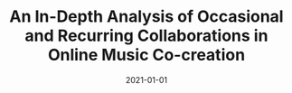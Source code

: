 ---
title: "An In-Depth Analysis of Occasional and Recurring Collaborations in Online Music Co-creation"
collection: publications
category: manuscripts
permalink: /publication/2021-01-01-An-In-Depth-Analysis-of-Occasional-and-Recurring-Collaborations-in-Online-Music-Co-creation
date: 2021-01-01
venue: 'ACM Trans. Soc. Comput.'
paperurl: 'https://doi.org/10.1145/3493800'
citation: ' Fabio Calefato,  Giuseppe Iaffaldano,  Leonardo Trisolini,  Filippo Lanubile, &quot;An In-Depth Analysis of Occasional and Recurring Collaborations in Online Music Co-creation.&quot; <i>ACM Trans. Soc. Comput.</i>, 2021. DOI: <a href="https://doi.org/10.1145/3493800">10.1145/3493800</a>.'
doi: 10.1145/3493800'
---